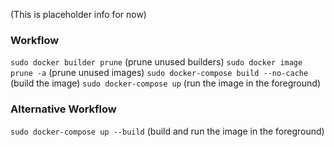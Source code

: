 (This is placeholder info for now)

### Workflow
```sudo docker builder prune``` (prune unused builders)
```sudo docker image prune -a``` (prune unused images)
```sudo docker-compose build --no-cache``` (build the image)
```sudo docker-compose up``` (run the image in the foreground)

### Alternative Workflow
```sudo docker-compose up --build``` (build and run the image in the foreground)